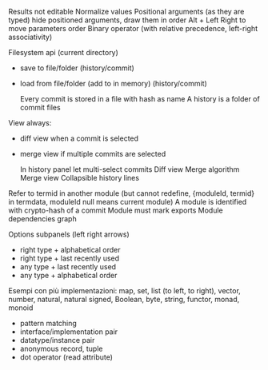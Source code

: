 Results not editable
Normalize values
Positional arguments (as they are typed)
hide positioned arguments, draw them in order
Alt + Left Right to move parameters order
Binary operator (with relative precedence, left-right associativity)

Filesystem api (current directory)

- save to file/folder (history/commit)
- load from file/folder (add to in memory) (history/commit)

  Every commit is stored in a file with hash as name
  A history is a folder of commit files

View always:

- diff view when a commit is selected
- merge view if multiple commits are selected

  In history panel let multi-select commits
  Diff view
  Merge algorithm
  Merge view
  Collapsible history lines

Refer to termid in another module (but cannot redefine, {moduleId, termid} in termdata, moduleId null means current module)
A module is identified with crypto-hash of a commit
Module must mark exports
Module dependencies graph

Options subpanels (left right arrows)

- right type + alphabetical order
- right type + last recently used
- any type + last recently used
- any type + alphabetical order

Esempi con più implementazioni: map, set, list (to left, to right), vector, number, natural, natural signed, Boolean, byte, string, functor, monad, monoid

- pattern matching
- interface/implementation pair
- datatype/instance pair
- anonymous record, tuple
- dot operator (read attribute)
